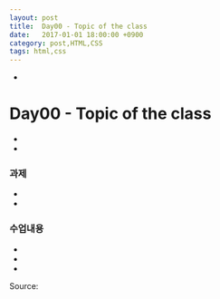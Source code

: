 ```yaml
---
layout: post
title:  Day00 - Topic of the class
date:   2017-01-01 18:00:00 +0900
category: post,HTML,CSS
tags: html,css
---
```


-
# Day00 - Topic of the class
-

-
### 과제
-

-
### 수업내용
-


-


-


Source:[]()